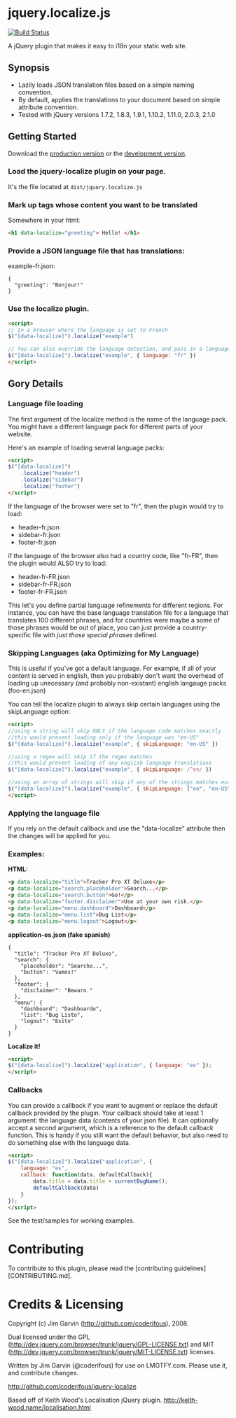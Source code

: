 # jquery.localize.js

[![Build Status](https://travis-ci.org/coderifous/jquery-localize.png?branch=master)](https://travis-ci.org/coderifous/jquery-localize)

A jQuery plugin that makes it easy to i18n your static web site.

## Synopsis
* Lazily loads JSON translation files based on a simple naming convention.
* By default, applies the translations to your document based on simple attribute convention.
* Tested with jQuery versions 1.7.2, 1.8.3, 1.9.1, 1.10.2, 1.11.0, 2.0.3, 2.1.0

## Getting Started
Download the [production version][min] or the [development version][max].

[min]: https://raw.github.com/coderifous/jquery-localize/master/dist/jquery.localize.min.js
[max]: https://raw.github.com/coderifous/jquery-localize/master/dist/jquery.localize.js

### Load the jquery-localize plugin on your page.

It's the file located at `dist/jquery.localize.js`

### Mark up tags whose content you want to be translated

Somewhere in your html:

```html
<h1 data-localize="greeting"> Hello! </h1>
```

### Provide a JSON language file that has translations:

example-fr.json:

    {
      "greeting": "Bonjour!"
    }

### Use the localize plugin.

```html
<script>
// In a browser where the language is set to French
$("[data-localize]").localize("example")

// You can also override the language detection, and pass in a language code
$("[data-localize]").localize("example", { language: "fr" })
</script>
```

## Gory Details

### Language file loading

The first argument of the localize method is the name of the language pack.  You might have a different language pack for different parts of your website.

Here's an example of loading several language packs:

```html
<script>
$("[data-localize]")
    .localize("header")
    .localize("sidebar")
    .localize("footer")
</script>
```

If the language of the browser were set to "fr", then the plugin would try to load:

* header-fr.json
* sidebar-fr.json
* footer-fr.json

if the language of the browser also had a country code, like "fr-FR", then the plugin would ALSO try to load:

* header-fr-FR.json
* sidebar-fr-FR.json
* footer-fr-FR.json

This let's you define partial language refinements for different regions.  For instance, you can have the base language translation file for a language that translates 100 different phrases, and for countries were maybe a some of those phrases would be out of place, you can just provide a country-specific file with _just those special phrases_ defined.

### Skipping Languages (aka Optimizing for My Language)

This is useful if you've got a default language.  For example, if all of your content is served in english, then you probably don't want the overhead of loading up unecessary (and probably non-existant) english langauge packs (foo-en.json)

You can tell the localize plugin to always skip certain languages using the skipLanguage option:

```html
<script>
//using a string will skip ONLY if the language code matches exactly
//this would prevent loading only if the language was "en-US"
$("[data-localize]").localize("example", { skipLanguage: "en-US" })

//using a regex will skip if the regex matches
//this would prevent loading of any english language translations
$("[data-localize]").localize("example", { skipLanguage: /^en/ })

//using an array of strings will skip if any of the strings matches exactly
$("[data-localize]").localize("example", { skipLanguage: ["en", "en-US"] })
</script>
```

### Applying the language file

If you rely on the default callback and use the "data-localize" attribute then the changes will be applied for you.

### Examples:

**HTML:**

```html
<p data-localize="title">Tracker Pro XT Deluxe</p>
<p data-localize="search.placeholder">Search...</p>
<p data-localize="search.button">Go!</p>
<p data-localize="footer.disclaimer">Use at your own risk.</p>
<p data-localize="menu.dashboard">Dashboard</p>
<p data-localize="menu.list">Bug List</p>
<p data-localize="menu.logout">Logout</p>
```

**application-es.json (fake spanish)**

    {
      "title": "Tracker Pro XT Deluxo",
      "search": {
        "placeholder": "Searcho...",
        "button": "Vamos!"
      },
      "footer": {
        "disclaimer": "Bewaro."
      },
      "menu": {
        "dashboard": "Dashboardo",
        "list": "Bug Listo",
        "logout": "Exito"
      }
    }

**Localize it!**

```html
<script>
$("[data-localize]").localize("application", { language: "es" });
</script>
```

### Callbacks

You can provide a callback if you want to augment or replace the default callback provided by the plugin.  Your callback should take at least 1 argument: the language data (contents of your json file).  It can optionally accept a second argument, which is a reference to the default callback function.  This is handy if you still want the default behavior, but also need to do something else with the language data.

```html
<script>
$("[data-localize]").localize("application", {
    language: "es",
    callback: function(data, defaultCallback){
        data.title = data.title + currentBugName();
        defaultCallback(data)
    }
});
</script>
```

See the test/samples for working examples.

# Contributing

To contribute to this plugin, please read the [contributing guidelines][CONTRIBUTING.md].

# Credits & Licensing

Copyright (c) Jim Garvin (http://github.com/coderifous), 2008.

Dual licensed under the GPL (http://dev.jquery.com/browser/trunk/jquery/GPL-LICENSE.txt) and MIT (http://dev.jquery.com/browser/trunk/jquery/MIT-LICENSE.txt) licenses.

Written by Jim Garvin (@coderifous) for use on LMGTFY.com.
Please use it, and contribute changes.

http://github.com/coderifous/jquery-localize

Based off of Keith Wood's Localisation jQuery plugin.
http://keith-wood.name/localisation.html
